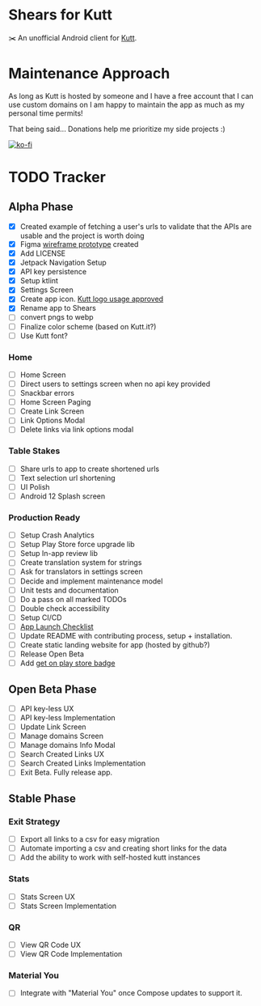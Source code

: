 # Shears for Kutt

✂️ An unofficial Android client for [Kutt](http://kutt.it/).

# Maintenance Approach

As long as Kutt is hosted by someone and I have a free account that I can use custom domains on I am
happy to maintain the app as much as my personal time permits!

That being said... Donations help me prioritize my side projects :)

[![ko-fi](https://ko-fi.com/img/githubbutton_sm.svg)](https://ko-fi.com/S6S64QETK)

# TODO Tracker

## Alpha Phase

- [x] Created example of fetching a user's urls to validate that the APIs are usable and the project
  is worth doing
- [x] Figma [wireframe prototype](data/kutt-android-wireframe.gif) created
- [x] Add LICENSE
- [x] Jetpack Navigation Setup
- [x] API key persistence
- [x] Setup ktlint
- [x] Settings Screen
- [x] Create app
  icon. [Kutt logo usage approved](https://github.com/thedevs-network/kutt/issues/165#issuecomment-848490148)
- [x] Rename app to Shears
- [ ] convert pngs to webp
- [ ] Finalize color scheme (based on Kutt.it?)
- [ ] Use Kutt font?

### Home
- [ ] Home Screen
- [ ] Direct users to settings screen when no api key provided
- [ ] Snackbar errors
- [ ] Home Screen Paging
- [ ] Create Link Screen
- [ ] Link Options Modal
- [ ] Delete links via link options modal

### Table Stakes
- [ ] Share urls to app to create shortened urls
- [ ] Text selection url shortening
- [ ] UI Polish
- [ ] Android 12 Splash screen

### Production Ready
- [ ] Setup Crash Analytics
- [ ] Setup Play Store force upgrade lib
- [ ] Setup In-app review lib
- [ ] Create translation system for strings
- [ ] Ask for translators in settings screen
- [ ] Decide and implement maintenance model
- [ ] Unit tests and documentation
- [ ] Do a pass on all marked TODOs
- [ ] Double check accessibility
- [ ] Setup CI/CD
- [ ] [App Launch Checklist](https://developer.android.com/distribute/best-practices/launch/launch-checklist)
- [ ] Update README with contributing process, setup + installation.
- [ ] Create static landing website for app (hosted by github?)
- [ ] Release Open Beta
- [ ] Add [get on play store badge](https://play.google.com/intl/en_gb/badges/)

## Open Beta Phase
- [ ] API key-less UX
- [ ] API key-less Implementation
- [ ] Update Link Screen
- [ ] Manage domains Screen
- [ ] Manage domains Info Modal
- [ ] Search Created Links UX
- [ ] Search Created Links Implementation
- [ ] Exit Beta. Fully release app.

## Stable Phase

### Exit Strategy
- [ ] Export all links to a csv for easy migration
- [ ] Automate importing a csv and creating short links for the data
- [ ] Add the ability to work with self-hosted kutt instances

### Stats
- [ ] Stats Screen UX
- [ ] Stats Screen Implementation

### QR
- [ ] View QR Code UX
- [ ] View QR Code Implementation

### Material You
- [ ] Integrate with "Material You" once Compose updates to support it. 